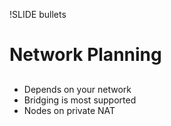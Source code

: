 !SLIDE bullets

# Network Planning

## <insert graphic>

* Depends on your network
* Bridging is most supported
* Nodes on private NAT

